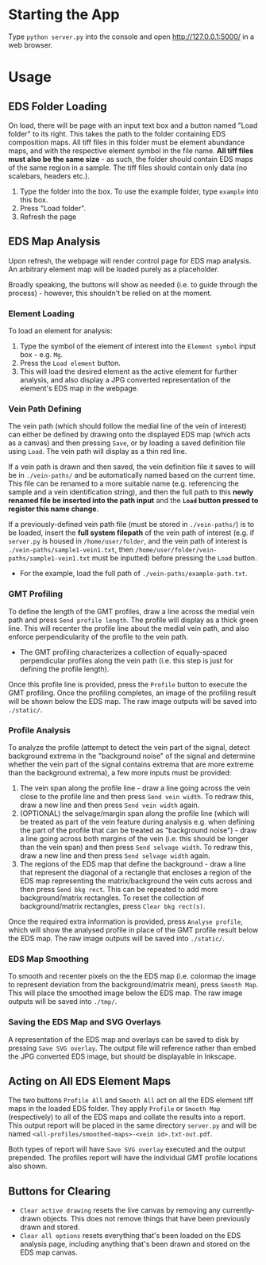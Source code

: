 

# Starting the App

Type `python server.py` into the console and open <http://127.0.0.1:5000/> in a web browser.


# Usage


## EDS Folder Loading

On load, there will be page with an input text box and a button named "Load folder" to its right. This takes the path to the folder containing EDS composition maps. All tiff files in this folder must be element abundance maps, and with the respective element symbol in the file name. **All tiff files must also be the same size** - as such, the folder should contain EDS maps of the same region in a sample. The tiff files should contain only data (no scalebars, headers etc.).

1.  Type the folder into the box. To use the example folder, type `example` into this box.
2.  Press "Load folder".
3.  Refresh the page


## EDS Map Analysis

Upon refresh, the webpage will render control page for EDS map analysis. An arbitrary element map will be loaded purely as a placeholder.

Broadly speaking, the buttons will show as needed (i.e. to guide through the process) - however, this shouldn't be relied on at the moment.


### Element Loading

To load an element for analysis:

1.  Type the symbol of the element of interest into the `Element symbol` input box - e.g. `Mg`.
2.  Press the `Load element` button.
3.  This will load the desired element as the active element for further analysis, and also display a JPG converted representation of the element's EDS map in the webpage.


### Vein Path Defining

The vein path (which should follow the medial line of the vein of interest) can either be defined by drawing onto the displayed EDS map (which acts as a canvas) and then pressing `Save`, or by loading a saved definition file using `Load`. The vein path will display as a thin red line.

If a vein path is drawn and then saved, the vein definition file it saves to will be in `./vein-paths/` and be automatically named based on the current time. This file can be renamed to a more suitable name (e.g. referencing the sample and a vein identification string), and then the full path to this **newly renamed file be inserted into the path input** and the **`Load` button pressed to register this name change**.

If a previously-defined vein path file (must be stored in `./vein-paths/`) is to be loaded, insert the **full system filepath** of the vein path of interest (e.g. if `server.py` is housed in `/home/user/folder`, and the vein path of interest is `./vein-paths/sample1-vein1.txt`, then `/home/user/folder/vein-paths/sample1-vein1.txt` must be inputted) before pressing the `Load` button.

-   For the example, load the full path of `./vein-paths/example-path.txt`.


### GMT Profiling

To define the length of the GMT profiles, draw a line across the medial vein path and press `Send profile length`. The profile will display as a thick green line. This will recenter the profile line about the medial vein path, and also enforce perpendicularity of the profile to the vein path.

-   The GMT profiling characterizes a collection of equally-spaced perpendicular profiles along the vein path (i.e. this step is just for defining the profile length).

Once this profile line is provided, press the `Profile` button to execute the GMT profiling. Once the profiling completes, an image of the profiling result will be shown below the EDS map. The raw image outputs will be saved into `./static/`.


### Profile Analysis

To analyze the profile (attempt to detect the vein part of the signal, detect background extrema in the "background noise" of the signal and determine whether the vein part of the signal contains extrema that are more extreme than the background extrema), a few more inputs must be provided:

1.  The vein span along the profile line - draw a line going across the vein close to the profile line and then press `Send vein width`. To redraw this, draw a new line and then press `Send vein width` again.
2.  (OPTIONAL) the selvage/margin span along the profile line (which will be treated as part of the vein feature during analysis e.g. when defining the part of the profile that can be treated as "background noise") - draw a line going across both margins of the vein (i.e. this should be longer than the vein span) and then press `Send selvage width`. To redraw this, draw a new line and then press `Send selvage width` again.
3.  The regions of the EDS map that define the background - draw a line that represent the diagonal of a rectangle that encloses a region of the EDS map representing the matrix/background the vein cuts across and then press `Send bkg rect`. This can be repeated to add more background/matrix rectangles. To reset the collection of background/matrix rectangles, press `Clear bkg rect(s)`.

Once the required extra information is provided, press `Analyse profile`, which will show the analysed profile in place of the GMT profile result below the EDS map. The raw image outputs will be saved into `./static/`.


### EDS Map Smoothing

To smooth and recenter pixels on the the EDS map (i.e. colormap the image to represent deviation from the background/matrix mean), press `Smooth Map`. This will place the smoothed image below the EDS map. The raw image outputs will be saved into `./tmp/`.


### Saving the EDS Map and SVG Overlays

A representation of the EDS map and overlays can be saved to disk by pressing `Save SVG overlay`. The output file will reference rather than embed the JPG converted EDS image, but should be displayable in Inkscape.


## Acting on All EDS Element Maps

The two buttons `Profile All` and `Smooth All` act on all the EDS element tiff maps in the loaded EDS folder. They apply `Profile` or `Smooth Map` (respectively) to all of the EDS maps and collate the results into a report. This output report will be placed in the same directory `server.py` and will be named `<all-profiles/smoothed-maps>-<vein id>.txt-out.pdf`.

Both types of report will have `Save SVG overlay` executed and the output prepended. The profiles report will have the individual GMT profile locations also shown.


## Buttons for Clearing

-   `Clear active drawing` resets the live canvas by removing any currently-drawn objects. This does not remove things that have been previously drawn and stored.
-   `Clear all options` resets everything that's been loaded on the EDS analysis page, including anything that's been drawn and stored on the EDS map canvas.
